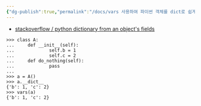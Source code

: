 ```yaml
---
{"dg-publish":true,"permalink":"/docs/vars 사용하여 파이썬 객체를 dict로 쉽게 변환해보자/","title":"vars 사용하여 파이썬 객체를 dict로 쉽게 변환해보자"}
---
```


- [stackoverflow / python dictionary from an object's fields](https://stackoverflow.com/questions/61517/python-dictionary-from-an-objects-fields)

```
>>> class A:
...     def __init__(self):
...             self.b = 1
...             self.c = 2
...     def do_nothing(self):
...             pass
...
>>> a = A()
>>> a.__dict__
{'b': 1, 'c': 2}
>>> vars(a)
{'b': 1, 'c': 2}
```
